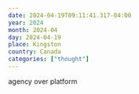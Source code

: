 ```yaml
---
date: 2024-04-19T09:11:41.317-04:00
year: 2024
month: 2024-04
day: 2024-04-19
place: Kingston
country: Canada
categories: ["thought"]
---
```

agency over platform
